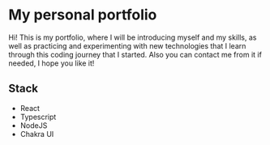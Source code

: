 # My personal portfolio

Hi! This is my portfolio, where I will be introducing myself and my skills, as well as practicing and experimenting with new technologies that I learn through this coding journey that I started.
Also you can contact me from it if needed, I hope you like it! 

## Stack

* React
* Typescript
* NodeJS
* Chakra UI
